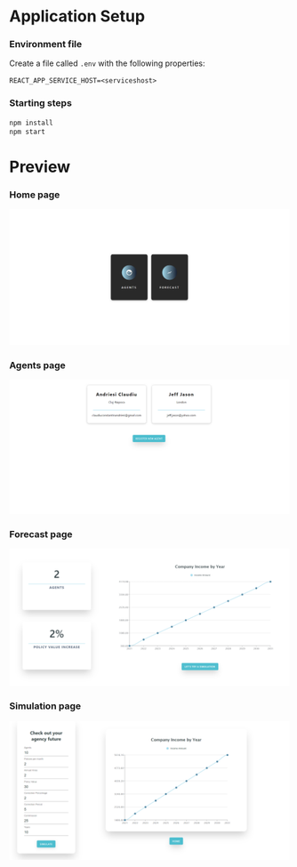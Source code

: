# Application Setup
### Environment file
Create a file called `.env` with the following properties:
```
REACT_APP_SERVICE_HOST=<serviceshost>
```

### Starting steps
```
npm install
npm start
```
# Preview
### Home page
![home_page](home_page.png)

### Agents page
![agents_page](agents_page.png)

### Forecast page
![forecast_page](forecast_page.png)

### Simulation page
![simulation_page](simulation_page.png)

